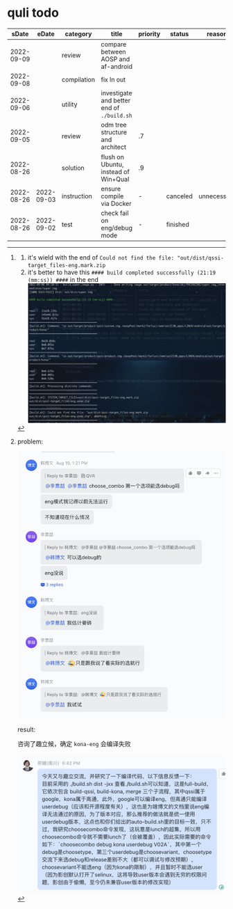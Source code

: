 # quli todo

| sDate      | eDate      | category    | title                                      | priority | status   | reason      | detail                |
| ---------- | ---------- | ----------- | ------------------------------------------ | -------- | -------- | ----------- | --------------------- |
| 2022-09-09 |            | review      | compare between AOSP and af-android        |          |          |             |                       |
| 2022-09-08 |            | compilation | fix ln out                                 |          |          |             |                       |
| 2022-09-06 |            | utility     | investigate and better end of `./build.sh` |          |          |             | [^better-build.sh]    |
| 2022-09-05 |            | review      | odm tree structure and architect           | .7       |          |             |                       |
| 2022-08-26 |            | solution    | flush on Ubuntu, instead of Win+Qual       | .9       |          |             |                       |
| 2022-08-26 | 2022-09-03 | instruction | ensure compile via Docker                  | -        | canceled | unnecessary | [^ins-docker-compile] |
| 2022-08-26 | 2022-09-02 | test        | check fail on eng/debug mode               | -        | finished |             | [^test-flush-mode]    |

[^better-build.sh]:
    1. it's wield with the end of `Could not find the file: "out/dist/qssi-target_files-eng.mark.zip`
    2. it's better to have this `#### build completed successfully (21:19 (mm:ss)) ####` in the end
    ![picture 1](.imgs/TODO-1662414449016-a3983ad9375fddf415ff6eef1f463d280d733483d483b1f23aa1101ae7b34886.png)  

[^ins-compile-via-docker]:
    ![picture 2](.imgs/TODO-1661499942273-e8b34641cfab7fde055290450b119b04d9eb0e67ce111b073d4022000ebfeed5.png)  

[^test-flush-mode]:
    problem:

      ![picture 1](.imgs/TODO-1661499740543-883de3c5ed77b524428b72269c0a8e9b5bfa9fbdaccf002058b1596165891ada.png)  

    result:

      咨询了趣立候，确定 `kona-eng`  会编译失败

      ![picture 3](.imgs/TODO-1662122825672-1ff438072b04ad0d7fc1ddd35f677eab0668e94c145aefd33ba9faea03aaccb1.png)  


